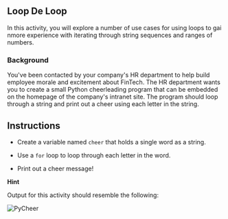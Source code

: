 ## Loop De Loop

In this activity, you will explore a number of use cases for using loops to gai nmore experience with iterating through string sequences and ranges of numbers. 

### Background 

You've been contacted by your company's HR department to help build employee morale and excitement about FinTech. The HR department wants you to create a small Python cheerleading program that can be embedded on the homepage of the company's intranet site. The program should loop through a string and print out a cheer using each letter in the string.

## Instructions

* Create a variable named `cheer` that holds a single word as a string.

* Use a `for` loop to loop through each letter in the word.

* Print out a cheer message!

**Hint**

Output for this activity should resemble the following:

![PyCheer](Images/python-cheer.PNG)

